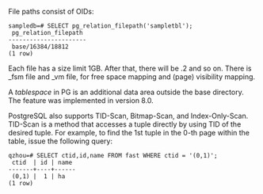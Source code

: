 File paths consist of OIDs:
```
sampledb=# SELECT pg_relation_filepath('sampletbl');
 pg_relation_filepath 
----------------------
 base/16384/18812
(1 row)
```

Each file has a size limit 1GB. After that, there will be <relfilenode>.2 and so on. There is _fsm file and _vm file, for free space mapping and (page) visibility mapping.

A _tablespace_ in PG is an additional data area outside the base directory. The feature was implemented in version 8.0.

PostgreSQL also supports TID-Scan, Bitmap-Scan, and Index-Only-Scan. TID-Scan is a method that accesses a tuple directly by using TID of the desired tuple. For example, to find the 1st tuple in the 0-th page within the table, issue the following query:

```
qzhou=# SELECT ctid,id,name FROM fast WHERE ctid = '(0,1)';
 ctid  | id | name
-------+----+------
 (0,1) |  1 | ha
(1 row)
```
